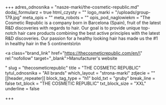 +++
adres_odnosnika = "nasze-marki/the-cosmetic-republic.md"
dodaj_formularz = true
html_czysty = ""
logo_marki = "/uploads/group-179.jpg"
meta_opis = ""
meta_robots = ""
opis_pod_naglowiekm = "The Cosmetic Republic is a company born in Barcelona (Spain), fruit of the latest R&D discoveries with regards to hair. Our goal is to provide unique top-notch hair care products combining the best active principles with the latest R&D discoveries. Our passion for a healthy looking hair has made us the #1 in healthy hair in the 5 continents\n\n    <p><a class=\"brand_link\" href=\"https://thecosmeticrepublic.com/en/\" rel:\"nofollow\" target=\"_blank\">Manufacturer's website</a></p>"
slug = "thecosmeticrepublic"
title = "THE COSMETIC REPUBLIC"
tytul_odnosnika = "All brands"
which_layout = "strona-marki"
zdjecie = ""
[[header_repeater]]
block_tag_type = "h1"
bold_txt = "gruby"
break_line = false
txt_block = "THE COSMETIC REPUBLIC"
txt_block_size = "XXL"
underline = false

+++
